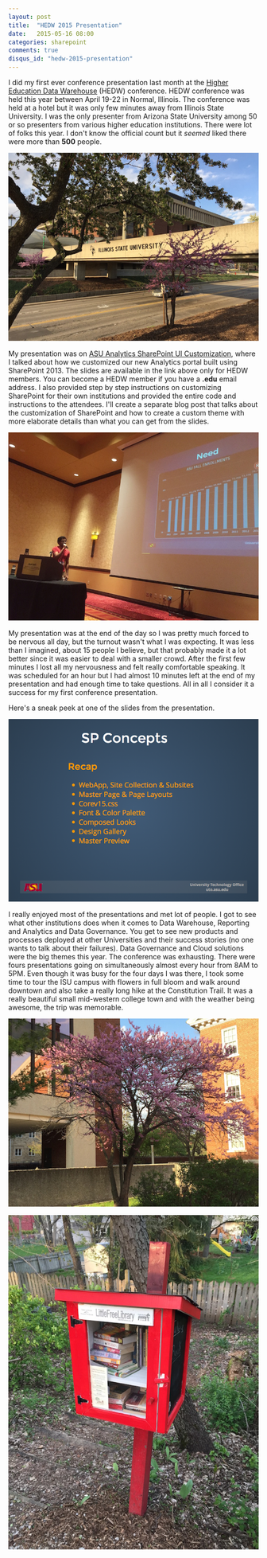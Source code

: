 ```yaml
---
layout: post
title:  "HEDW 2015 Presentation"
date:   2015-05-16 08:00
categories: sharepoint
comments: true
disqus_id: "hedw-2015-presentation"
---
```

I did my first ever conference presentation last month at the
[Higher Education Data Warehouse](http://hedw.org) (HEDW)
conference. HEDW conference was held this year between April 19-22 in
Normal, Illinois. The conference was held at a hotel but it was only
few minutes away from Illinois State University. I was the only
presenter from Arizona State University among 50 or so presenters from
various higher education institutions. There were lot of folks this
year. I don't know the official count but it *seemed* liked there were
more than **500** people.

<img class="center-image" src="/assets/hedw-2015-isu.jpg"
alt="Illinois State University">

My presentation was on [ASU Analytics SharePoint UI
Customization](http://hedw.org/hedwpresentation/asu-analytics-sharepoint-ui-customization/),
where I talked about how we customized our new Analytics portal built
using SharePoint 2013. The slides are available in the link above only
for HEDW members. You can become a HEDW member if you have a **.edu**
email address. I also provided step by step instructions on
customizing SharePoint for their own institutions and provided the
entire code and instructions to the attendees. I'll create a separate
blog post that talks about the customization of SharePoint and how to
create a custom theme with more elaborate details than what you can
get from the slides.

<img class="center-image" src="/assets/hedw-2015-me.jpg"
alt="Me presenting at HEDW">

My presentation was at the end of the day so I was pretty much forced
to be nervous all day, but the turnout wasn't what I was expecting. It
was less than I imagined, about 15 people I believe, but that probably
made it a lot better since it was easier to deal with a smaller
crowd. After the first few minutes I lost all my nervousness and felt
really comfortable speaking. It was scheduled for an hour but I had
almost 10 minutes left at the end of my presentation and had enough
time to take questions. All in all I consider it a success for my
first conference presentation.

Here's a sneak peek at one of the slides from the presentation.

<img class="center-image" src="/assets/hedw-2015-slide.png"
alt="Presentation Slide">

I really enjoyed most of the presentations and met lot of people. I
got to see what other institutions does when it comes to Data
Warehouse, Reporting and Analytics and Data Governance. You get to see
new products and processes deployed at other Universities and their
success stories (no one wants to talk about their failures). Data
Governance and Cloud solutions were the big themes this year. The
conference was exhausting. There were fours presentations going on
simultaneously almost every hour from 8AM to 5PM. Even though it was
busy for the four days I was there, I took some time to tour the ISU
campus with flowers in full bloom and walk around downtown and also
take a really long hike at the Constitution Trail. It was a really
beautiful small mid-western college town and with the weather being
awesome, the trip was memorable.

<img class="center-image" src="/assets/hedw-2015-isu1.jpg"
alt="Illinois State University, Normal">

<img class="center-image" src="/assets/hedw-2015-trail.jpg"
alt="Small Free Library at Constitution Trail, Normal">
